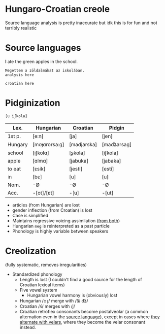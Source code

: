 # Hungaro-Croatian creole

Source language analysis is pretty inaccurate but idk this is for fun and not terribly realistic

# Source languages

I ate the green apples in the school.

```
Megettem a zöldalmákat az iskolában.
analysis here
```

```
croatian here
```

# Pidginization

```
[u iʃkola]
```

| Lex.    | Hungarian      | Croatian     | Pidgin       |
|---------|----------------|--------------|--------------|
| 1st p.  | \[e:n]         | \[ja]        | \[jen]       |
| Hungary | \[mɑɟɑrorsa:g] | \[madjarska] | \[mad͡ʑarsag] |
| school  | \[iʃkolɑ]      | \[ʂkola]     | \[iʃkola]    |
| apple   | \[ɑlmɑ]        | \[jabuka]    | \[jabaka]    |
| to eat  | \[ɛsik]        | \[jesti]     | \[esti]      |
| in      | \[bɛ]          | \[u]         | \[u]         |
| Nom.    | -Ø             | -Ø           | -Ø           |
| Acc.    | -\[ot]/\[ɛt]   | -\[u]        | -\[ut]       |

- articles (from Hungarian) are lost
- gender inflection (from Croatian) is lost
- Case is simplified
- Maintains regressive voicing assimilation ([from both](https://en.wikipedia.org/wiki/Serbo-Croatian_phonology#Assimilation_of_voice))
- Hungarian `meg` is reinterpreted as a past particle
- Phonology is highly variable between speakers

# Creolization
(fully systematic, removes irregularities)

- Standardized phonology
  - Length is lost (I couldn't find a good source for the length of Croatian lexical items)
  - Five vowel system
    - Hungarian vowel harmony is (obviously) lost
  - Hungarian /c ɟ/ merge with /t͡ɕ d͡ʑ/
  - Croatian /ʎ/ merges with /j/
  - Croatian retroflex consonants become postalveolar (a common alternation even in the [source language](https://en.wikipedia.org/wiki/Serbo-Croatian_phonology#Consonants)), except in cases where [they alternate with velars](https://en.wikipedia.org/wiki/Serbo-Croatian_phonology#Palatalization), where they become the velar consonant instead.
